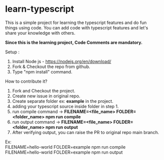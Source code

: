 # learn-typescript
This is a simple project for learning the typescript features and do fun things using code.
You can add code with typescript features and let's share your knowledge with others. 

**Since this is the learning project, Code Comments are mandatory.**

Setup :
1. Install Node js - https://nodejs.org/en/download/
2. Fork & Checkout the repo from github.
3. Type "npm install" command.

How to contribute it?
1. Fork and Checkout the project.
2. Create new issue in original repo. 
3. Create separate folder ex: **example** in the project.
4. adding your typescript source inside folder in step 1.
5. run compile command -> **FILENAME=<file_name> FOLDER=<folder_name> npm run compile**
6. run output command ->  **FILENAME=<file_name> FOLDER=<folder_name> npm run output**
7. After verifying output, you can raise the PR to original repo main branch. 

Ex:  
FILENAME=hello-world FOLDER=example npm run compile
FILENAME=hello-world FOLDER=example npm run output
